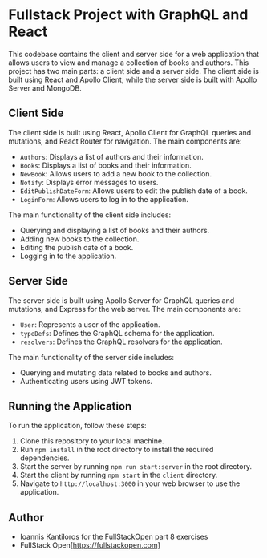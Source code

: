 

# Fullstack Project with GraphQL and React

This codebase contains the client and server side for a web application that allows users to view and manage a collection of books and authors.
This project has two main parts: a client side and a server side. The client side is built using React and Apollo Client, while the server side is built with Apollo Server and MongoDB.

## Client Side

The client side is built using React, Apollo Client for GraphQL queries and mutations, and React Router for navigation. The main components are:

- `Authors`: Displays a list of authors and their information.
- `Books`: Displays a list of books and their information.
- `NewBook`: Allows users to add a new book to the collection.
- `Notify`: Displays error messages to users.
- `EditPublishDateForm`: Allows users to edit the publish date of a book.
- `LoginForm`: Allows users to log in to the application.

The main functionality of the client side includes:

- Querying and displaying a list of books and their authors.
- Adding new books to the collection.
- Editing the publish date of a book.
- Logging in to the application.

## Server Side

The server side is built using Apollo Server for GraphQL queries and mutations, and Express for the web server. The main components are:

- `User`: Represents a user of the application.
- `typeDefs`: Defines the GraphQL schema for the application.
- `resolvers`: Defines the GraphQL resolvers for the application.

The main functionality of the server side includes:

- Querying and mutating data related to books and authors.
- Authenticating users using JWT tokens.

## Running the Application

To run the application, follow these steps:

1. Clone this repository to your local machine.
2. Run `npm install` in the root directory to install the required dependencies.
3. Start the server by running `npm run start:server` in the root directory.
4. Start the client by running `npm start` in the `client` directory.
5. Navigate to `http://localhost:3000` in your web browser to use the application.


## Author
- Ioannis Kantiloros for the FullStackOpen part 8 exercises
- FullStack Open[https://fullstackopen.com]
